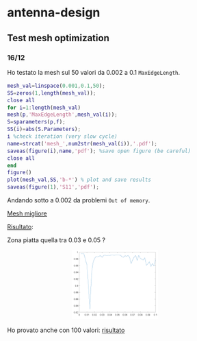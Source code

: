 # antenna-design
 
 ## Test mesh optimization 
 
### 16/12

 Ho testato la mesh sul 50 valori da 0.002 a 0.1 `MaxEdgeLength`.

```matlab
mesh_val=linspace(0.001,0.1,50); 
SS=zeros(1,length(mesh_val));
close all
for i=1:length(mesh_val)
mesh(p,'MaxEdgeLength',mesh_val(i));
S=sparameters(p,f);
SS(i)=abs(S.Parameters);
i %check iteration (very slow cycle)
name=strcat('mesh_',num2str(mesh_val(i)),'.pdf');
saveas(figure(i),name,'pdf'); %save open figure (be careful)
close all
end
figure()
plot(mesh_val,SS,'b-*') % plot and save results
saveas(figure(1),'S11','pdf');
```

Andando sotto a 0.002 da problemi `Out of memory`. 

[Mesh migliore](https://github.com/mastroalex/antenna-design/blob/main/Alessandro/16-12/mesh_fig/mesh_0.002.pdf)

[Risultato](https://github.com/mastroalex/antenna-design/blob/main/Alessandro/16-12/mesh_fig/S11.pdf):

Zona piatta quella tra 0.03 e 0.05 ? 
<p align="center">
<img src="https://github.com/mastroalex/antenna-design/blob/main/Alessandro/16-12/mesh_fig/S11.png" alt="Result" style="width:40%; border:0;">
</p>

Ho provato anche con 100 valori: [risultato](https://github.com/mastroalex/antenna-design/blob/main/Alessandro/16-12/mesh_fig_2/S11.pdf)
